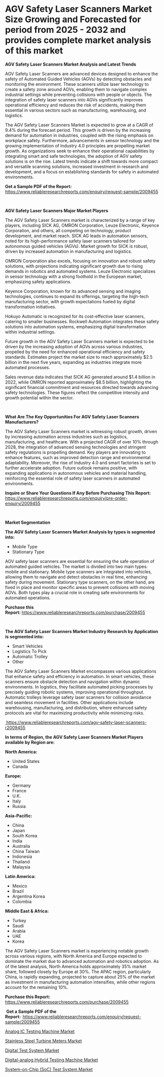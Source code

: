 <p><h1>AGV Safety Laser Scanners Market Size Growing and Forecasted for period from 2025 - 2032 and provides complete market analysis of this market</h1></p><p><strong>AGV Safety Laser Scanners Market Analysis and Latest Trends</strong></p>
<p><p>AGV Safety Laser Scanners are advanced devices designed to enhance the safety of Automated Guided Vehicles (AGVs) by detecting obstacles and monitoring the environment. These scanners utilize laser technology to create a safety zone around AGVs, enabling them to navigate complex industrial settings while preventing collisions with people or objects. The integration of safety laser scanners into AGVs significantly improves operational efficiency and reduces the risk of accidents, making them essential in various sectors such as manufacturing, warehousing, and logistics.</p><p>The AGV Safety Laser Scanners Market is expected to grow at a CAGR of 9.4% during the forecast period. This growth is driven by the increasing demand for automation in industries, coupled with the rising emphasis on workplace safety. Furthermore, advancements in sensor technology and the growing implementation of Industry 4.0 principles are propelling market growth. As organizations seek to enhance their operational capabilities by integrating smart and safe technologies, the adoption of AGV safety solutions is on the rise. Latest trends indicate a shift towards more compact and versatile scanning solutions, increased investment in research and development, and a focus on establishing standards for safety in automated environments.</p></p>
<p><strong>Get a Sample PDF of the Report:&nbsp;</strong> <a href="https://www.reliableresearchreports.com/enquiry/request-sample/2009455?utm_campaign=32&utm_medium=2&utm_source=Github&utm_content=ia&utm_term=02032025&utm_id=agv-safety-laser-scanners">https://www.reliableresearchreports.com/enquiry/request-sample/2009455</a></p>
<p>&nbsp;</p>
<p><strong>AGV Safety Laser Scanners Major Market Players</strong></p>
<p><p>The AGV Safety Laser Scanners market is characterized by a range of key players, including SICK AG, OMRON Corporation, Leuze Electronic, Keyence Corporation, and others, all competing on technology, product development, and market reach. SICK AG leads in automation sensors, noted for its high-performance safety laser scanners tailored for autonomous guided vehicles (AGVs). Market growth for SICK is robust, driven by increased automation in manufacturing and logistics.</p><p>OMRON Corporation also excels, focusing on innovation and robust safety solutions, with projections indicating significant growth due to rising demands in robotics and automated systems. Leuze Electronic specializes in sensor technology with a strong foothold in the European market, emphasizing safety applications.</p><p>Keyence Corporation, known for its advanced sensing and imaging technologies, continues to expand its offerings, targeting the high-tech manufacturing sector, with growth expectations fueled by digital transformation initiatives.</p><p>Hokuyo Automatic is recognized for its cost-effective laser scanners, catering to smaller businesses. Rockwell Automation integrates these safety solutions into automation systems, emphasizing digital transformation within industrial settings.</p><p>Future growth in the AGV Safety Laser Scanners market is expected to be driven by the increasing adoption of AGVs across various industries, propelled by the need for enhanced operational efficiency and safety standards. Estimates project the market size to reach approximately $2.5 billion in the next five years, expanding as industries integrate more automated processes.</p><p>Sales revenue data indicates that SICK AG generated around $1.4 billion in 2022, while OMRON reported approximately $8.5 billion, highlighting the significant financial commitment and resources directed towards advancing safety technologies. These figures reflect the competitive intensity and growth potential within the sector.</p></p>
<p>&nbsp;</p>
<p><strong>What Are The Key Opportunities For AGV Safety Laser Scanners Manufacturers?</strong></p>
<p><p>The AGV Safety Laser Scanners market is witnessing robust growth, driven by increasing automation across industries such as logistics, manufacturing, and healthcare. With a projected CAGR of over 10% through 2028, the integration of advanced sensing technologies and stringent safety regulations is propelling demand. Key players are innovating to enhance features, such as improved detection range and environmental adaptability. Moreover, the rise of Industry 4.0 and smart factories is set to further accelerate adoption. Future outlook remains positive, with expanding applications in autonomous vehicles and material handling, reinforcing the essential role of safety laser scanners in automated environments.</p></p>
<p><strong>Inquire or Share Your Questions If Any Before Purchasing This Report:</strong> <a href="https://www.reliableresearchreports.com/enquiry/pre-order-enquiry/2009455?utm_campaign=32&utm_medium=2&utm_source=Github&utm_content=ia&utm_term=02032025&utm_id=agv-safety-laser-scanners">https://www.reliableresearchreports.com/enquiry/pre-order-enquiry/2009455</a></p>
<p>&nbsp;</p>
<p><strong>Market Segmentation</strong></p>
<p><strong>The AGV Safety Laser Scanners Market Analysis by types is segmented into:</strong></p>
<p><ul><li>Mobile Type</li><li>Stationary Type</li></ul></p>
<p><p>AGV safety laser scanners are essential for ensuring the safe operation of automated guided vehicles. The market is divided into two main types: mobile and stationary. Mobile type scanners are integrated into vehicles, allowing them to navigate and detect obstacles in real time, enhancing safety during movement. Stationary type scanners, on the other hand, are fixed in place and monitor specific areas to prevent collisions with moving AGVs. Both types play a crucial role in creating safe environments for automated operations.</p></p>
<p><strong>Purchase this Report:&nbsp;</strong><a href="https://www.reliableresearchreports.com/purchase/2009455?utm_campaign=32&utm_medium=2&utm_source=Github&utm_content=ia&utm_term=02032025&utm_id=agv-safety-laser-scanners">https://www.reliableresearchreports.com/purchase/2009455</a></p>
<p>&nbsp;</p>
<p><strong>The AGV Safety Laser Scanners Market Industry Research by Application is segmented into:</strong></p>
<p><ul><li>Smart Vehicles</li><li>Logistics To Pick</li><li>Automatic Trolley</li><li>Other</li></ul></p>
<p><p>The AGV Safety Laser Scanners Market encompasses various applications that enhance safety and efficiency in automation. In smart vehicles, these scanners ensure obstacle detection and navigation within dynamic environments. In logistics, they facilitate automated picking processes by precisely guiding robotic systems, improving operational throughput. Automatic trolleys leverage safety laser scanners for collision avoidance and seamless movement in facilities. Other applications include warehousing, manufacturing, and distribution, where enhanced safety protocols are vital for maximizing productivity while minimizing risks.</p></p>
<p><a href="https://www.reliableresearchreports.com/agv-safety-laser-scanners-r2009455?utm_campaign=32&utm_medium=2&utm_source=Github&utm_content=ia&utm_term=02032025&utm_id=agv-safety-laser-scanners">&nbsp;https://www.reliableresearchreports.com/agv-safety-laser-scanners-r2009455</a></p>
<p><strong>In terms of Region, the AGV Safety Laser Scanners Market Players available by Region are:</strong></p>
<p>
    <p> <strong> North America: </strong>
        <ul>
            <li>United States</li>
            <li>Canada</li>
        </ul>
        </p> 
    <p> <strong> Europe: </strong>
        <ul>
            <li>Germany</li>
            <li>France</li>
            <li>U.K.</li>
            <li>Italy</li>
            <li>Russia</li>
        </ul>
        </p> 
    <p> <strong> Asia-Pacific: </strong>
        <ul>
            <li>China</li>
            <li>Japan</li>
            <li>South Korea</li>
            <li>India</li>
            <li>Australia</li>
            <li>China Taiwan</li>
            <li>Indonesia</li>
            <li>Thailand</li>
            <li>Malaysia</li>
        </ul>
        </p> 
    <p> <strong> Latin America: </strong>
        <ul>
            <li>Mexico</li>
            <li>Brazil</li>
            <li>Argentina Korea</li>
            <li>Colombia</li>
        </ul>
        </p> 
    <p> <strong> Middle East & Africa: </strong>
        <ul>
            <li>Turkey</li>
            <li>Saudi</li>
            <li>Arabia</li>
            <li>UAE</li>
            <li>Korea</li>
        </ul>
    </p>
    </p>
<p><p>The AGV Safety Laser Scanners market is experiencing notable growth across various regions, with North America and Europe expected to dominate the market due to advanced automation and robotics adoption. As of the latest analysis, North America holds approximately 35% market share, followed closely by Europe at 30%. The APAC region, particularly China, is rapidly expanding, projected to capture about 25% of the market as investment in manufacturing automation intensifies, while other regions account for the remaining 10%.</p></p>
<p><strong>Purchase this Report: </strong><a href="https://www.reliableresearchreports.com/purchase/2009455?utm_campaign=32&utm_medium=2&utm_source=Github&utm_content=ia&utm_term=02032025&utm_id=agv-safety-laser-scanners">https://www.reliableresearchreports.com/purchase/2009455</a></p>
<p>&nbsp;<strong>Get a Sample PDF of the Report:&nbsp;&nbsp;</strong><a href="https://www.reliableresearchreports.com/enquiry/request-sample/2009455?utm_campaign=32&utm_medium=2&utm_source=Github&utm_content=ia&utm_term=02032025&utm_id=agv-safety-laser-scanners">https://www.reliableresearchreports.com/enquiry/request-sample/2009455</a></p>
<p><strong></strong></p>
<p><p><a href="https://github.com/shopovdjondo/Market-Research-Report-List-1/blob/main/analog-ic-testing-machine-market.md?utm_campaign=32&utm_medium=2&utm_source=Github&utm_content=ia&utm_term=02032025&utm_id=agv-safety-laser-scanners">Analog IC Testing Machine Market</a></p><p><a href="https://github.com/plawragarile/Market-Research-Report-List-1/blob/main/stainless-steel-turbine-meters-market.md?utm_campaign=32&utm_medium=2&utm_source=Github&utm_content=ia&utm_term=02032025&utm_id=agv-safety-laser-scanners">Stainless Steel Turbine Meters Market</a></p><p><a href="https://github.com/supicweg/Market-Research-Report-List-1/blob/main/digital-test-system-market.md?utm_campaign=32&utm_medium=2&utm_source=Github&utm_content=ia&utm_term=02032025&utm_id=agv-safety-laser-scanners">Digital Test System Market</a></p><p><a href="https://github.com/saeiddaemo/Market-Research-Report-List-1/blob/main/digital-analog-hybrid-testing-machine-market.md?utm_campaign=32&utm_medium=2&utm_source=Github&utm_content=ia&utm_term=02032025&utm_id=agv-safety-laser-scanners">Digital-analog Hybrid Testing Machine Market</a></p><p><a href="https://github.com/salodipura00/Market-Research-Report-List-1/blob/main/system-on-chip-soc-test-system-market.md?utm_campaign=32&utm_medium=2&utm_source=Github&utm_content=ia&utm_term=02032025&utm_id=agv-safety-laser-scanners">System-on-Chip (SoC) Test System Market</a></p></p>